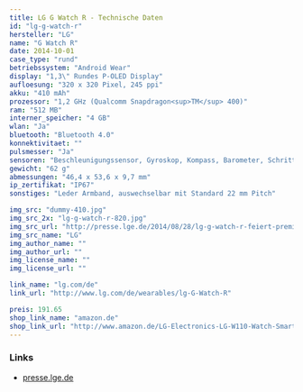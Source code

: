 ```yaml
---
title: LG G Watch R - Technische Daten
id: "lg-g-watch-r"
hersteller: "LG"
name: "G Watch R"
date: 2014-10-01
case_type: "rund"
betriebssystem: "Android Wear"
display: "1,3\" Rundes P-OLED Display"
aufloesung: "320 x 320 Pixel, 245 ppi"
akku: "410 mAh"
prozessor: "1,2 GHz (Qualcomm Snapdragon<sup>TM</sup> 400)"
ram: "512 MB"
interner_speicher: "4 GB"
wlan: "Ja"
bluetooth: "Bluetooth 4.0"
konnektivitaet: ""
pulsmesser: "Ja"
sensoren: "Beschleunigungssensor, Gyroskop, Kompass, Barometer, Schrittzähler"
gewicht: "62 g"
abmessungen: "46,4 x 53,6 x 9,7 mm"
ip_zertifikat: "IP67"
sonstiges: "Leder Armband, auswechselbar mit Standard 22 mm Pitch"

img_src: "dummy-410.jpg"
img_src_2x: "lg-g-watch-r-820.jpg"
img_src_url: "http://presse.lge.de/2014/08/28/lg-g-watch-r-feiert-premiere-auf-ifa/"
img_src_name: "LG"
img_author_name: ""
img_author_url: ""
img_license_name: ""
img_license_url: ""

link_name: "lg.com/de"
link_url: "http://www.lg.com/de/wearables/lg-G-Watch-R"

preis: 191.65
shop_link_name: "amazon.de"
shop_link_url: "http://www.amazon.de/LG-Electronics-LG-W110-Watch-Smartwatch/dp/B00P2K6N2M"
---
```


### Links
* [presse.lge.de](http://presse.lge.de/2014/08/28/lg-g-watch-r-feiert-premiere-auf-ifa/)
